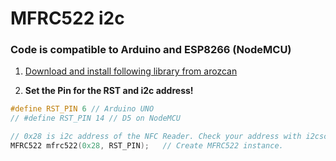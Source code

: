 # MFRC522 i2c 
### Code is compatible to Arduino and ESP8266 (NodeMCU)

1. [Download and install following library from arozcan](https://github.com/semaf/MFRC522-I2C-Library)

2. __Set the Pin for the RST and i2c address!__
```c++
#define RST_PIN 6 // Arduino UNO
// #define RST_PIN 14 // D5 on NodeMCU

// 0x28 is i2c address of the NFC Reader. Check your address with i2cscanner if not match.
MFRC522 mfrc522(0x28, RST_PIN);   // Create MFRC522 instance.
```
